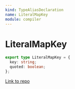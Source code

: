 ```yaml
---
kind: TypeAliasDeclaration
name: LiteralMapKey
module: compiler
---
```


# LiteralMapKey

```ts
export type LiteralMapKey = {
  key: string;
  quoted: boolean;
};
```

[Link to repo](https://github.com/timdeschryver/angular/blob/master/packages/compiler/src/expression_parser/ast.ts#L191-L193)
